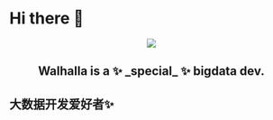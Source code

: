 # Hi there 👋

<p align="center">
 <img align="center" src="https://github-readme-stats.vercel.app/api?username=Walhalla-Summary&show_icons=true&theme=tokyonight" />
 <h2 align="center">Walhalla is a ✨ _special_ ✨ bigdata dev.</h2>
</p>


## 大数据开发爱好者✨

